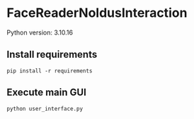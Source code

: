 # FaceReaderNoldusInteraction


Python version: 3.10.16


## Install requirements

```pip install -r requirements```


## Execute main GUI

```python user_interface.py```